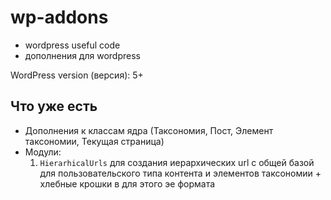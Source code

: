# wp-addons

* wordpress useful code
* дополнения для wordpress


WordPress version (версия): 5+


## Что уже есть

* Дополнения к классам ядра (Таксономия, Пост, Элемент таксономии, Текущая страница)
* Модули:
   1)  `HierarhicalUrls` для создания иерархических url с общей базой для пользовательского типа контента и элементов таксономии + хлебные крошки в для этого эе формата
